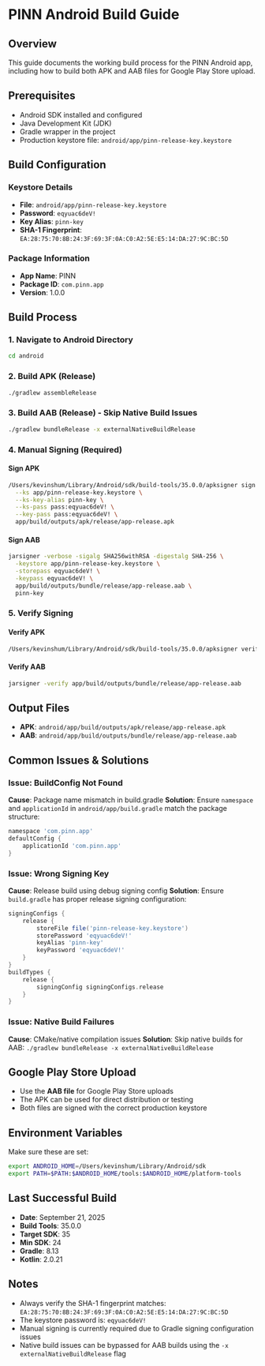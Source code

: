 # PINN Android Build Guide

## Overview
This guide documents the working build process for the PINN Android app, including how to build both APK and AAB files for Google Play Store upload.

## Prerequisites
- Android SDK installed and configured
- Java Development Kit (JDK)
- Gradle wrapper in the project
- Production keystore file: `android/app/pinn-release-key.keystore`

## Build Configuration

### Keystore Details
- **File**: `android/app/pinn-release-key.keystore`
- **Password**: `eqyuac6deV!`
- **Key Alias**: `pinn-key`
- **SHA-1 Fingerprint**: `EA:28:75:70:8B:24:3F:69:3F:0A:C0:A2:5E:E5:14:DA:27:9C:BC:5D`

### Package Information
- **App Name**: PINN
- **Package ID**: `com.pinn.app`
- **Version**: 1.0.0

## Build Process

### 1. Navigate to Android Directory
```bash
cd android
```

### 2. Build APK (Release)
```bash
./gradlew assembleRelease
```

### 3. Build AAB (Release) - Skip Native Build Issues
```bash
./gradlew bundleRelease -x externalNativeBuildRelease
```

### 4. Manual Signing (Required)

#### Sign APK
```bash
/Users/kevinshum/Library/Android/sdk/build-tools/35.0.0/apksigner sign \
  --ks app/pinn-release-key.keystore \
  --ks-key-alias pinn-key \
  --ks-pass pass:eqyuac6deV! \
  --key-pass pass:eqyuac6deV! \
  app/build/outputs/apk/release/app-release.apk
```

#### Sign AAB
```bash
jarsigner -verbose -sigalg SHA256withRSA -digestalg SHA-256 \
  -keystore app/pinn-release-key.keystore \
  -storepass eqyuac6deV! \
  -keypass eqyuac6deV! \
  app/build/outputs/bundle/release/app-release.aab \
  pinn-key
```

### 5. Verify Signing

#### Verify APK
```bash
/Users/kevinshum/Library/Android/sdk/build-tools/35.0.0/apksigner verify --print-certs app/build/outputs/apk/release/app-release.apk
```

#### Verify AAB
```bash
jarsigner -verify app/build/outputs/bundle/release/app-release.aab
```

## Output Files
- **APK**: `android/app/build/outputs/apk/release/app-release.apk`
- **AAB**: `android/app/build/outputs/bundle/release/app-release.aab`

## Common Issues & Solutions

### Issue: BuildConfig Not Found
**Cause**: Package name mismatch in build.gradle
**Solution**: Ensure `namespace` and `applicationId` in `android/app/build.gradle` match the package structure:
```gradle
namespace 'com.pinn.app'
defaultConfig {
    applicationId 'com.pinn.app'
}
```

### Issue: Wrong Signing Key
**Cause**: Release build using debug signing config
**Solution**: Ensure `build.gradle` has proper release signing configuration:
```gradle
signingConfigs {
    release {
        storeFile file('pinn-release-key.keystore')
        storePassword 'eqyuac6deV!'
        keyAlias 'pinn-key'
        keyPassword 'eqyuac6deV!'
    }
}
buildTypes {
    release {
        signingConfig signingConfigs.release
    }
}
```

### Issue: Native Build Failures
**Cause**: CMake/native compilation issues
**Solution**: Skip native builds for AAB: `./gradlew bundleRelease -x externalNativeBuildRelease`

## Google Play Store Upload
- Use the **AAB file** for Google Play Store uploads
- The APK can be used for direct distribution or testing
- Both files are signed with the correct production keystore

## Environment Variables
Make sure these are set:
```bash
export ANDROID_HOME=/Users/kevinshum/Library/Android/sdk
export PATH=$PATH:$ANDROID_HOME/tools:$ANDROID_HOME/platform-tools
```

## Last Successful Build
- **Date**: September 21, 2025
- **Build Tools**: 35.0.0
- **Target SDK**: 35
- **Min SDK**: 24
- **Gradle**: 8.13
- **Kotlin**: 2.0.21

## Notes
- Always verify the SHA-1 fingerprint matches: `EA:28:75:70:8B:24:3F:69:3F:0A:C0:A2:5E:E5:14:DA:27:9C:BC:5D`
- The keystore password is: `eqyuac6deV!`
- Manual signing is currently required due to Gradle signing configuration issues
- Native build issues can be bypassed for AAB builds using the `-x externalNativeBuildRelease` flag
